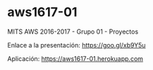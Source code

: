# aws1617-01
MITS AWS 2016-2017 - Grupo 01 - Proyectos

Enlace a la presentación: https://goo.gl/xb9Y5u

Aplicación: https://aws1617-01.herokuapp.com
